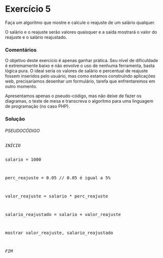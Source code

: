 Exercício 5
===

Faça um algoritmo que mostre e calcule o reajuste de um salário qualquer.

O salário e o reajuste serão valores quaisquer e a saída mostrará o valor do reajuste e o salário reajustado.


### Comentários

O objetivo deste exercícío é apenas ganhar prática. Seu nível de dificuldade é extremamente baixo e não envolve o uso de
nenhuma ferramenta, basta lógica pura. O ideal seria os valores de salário e percentual de reajuste fossem inseridos
pelo usuário, mas como estamos construíndo aplicações web, precisaríamos desenhar um formulário, tarefa que enfrentaremos
em outro momento.

Apresentamos apenas o pseudo-código, mas não deixe de fazer os diagramas, o teste de mesa e transcreva o algoritmo para
uma linguagem de programação (no caso PHP).


### Solução

<div class="code">
<h6>PSEUDOCÓDIGO</h6>
<pre><em>INÍCIO</em>

salario = 1000

perc_reajuste = 0.05 // 0.05 é igual a 5%

valor_reajuste = salario * perc_reajuste

salario_reajustado = salario + valor_reajuste

mostrar valor_reajuste, salario_reajustado

<em>FIM</em></pre>
</div>